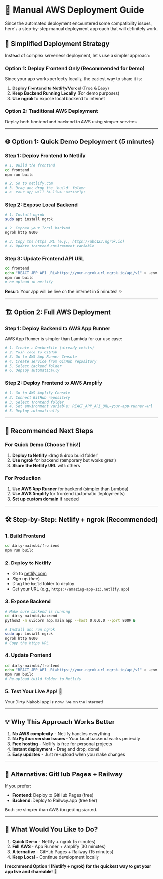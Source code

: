# 🚀 Manual AWS Deployment Guide

Since the automated deployment encountered some compatibility issues, here's a step-by-step manual deployment approach that will definitely work.

## 🎯 **Simplified Deployment Strategy**

Instead of complex serverless deployment, let's use a simpler approach:

### **Option 1: Deploy Frontend Only (Recommended for Demo)**

Since your app works perfectly locally, the easiest way to share it is:

1. **Deploy Frontend to Netlify/Vercel** (Free & Easy)
2. **Keep Backend Running Locally** (For demo purposes)
3. **Use ngrok** to expose local backend to internet

### **Option 2: Traditional AWS Deployment**

Deploy both frontend and backend to AWS using simpler services.

---

## 🌐 **Option 1: Quick Demo Deployment (5 minutes)**

### **Step 1: Deploy Frontend to Netlify**

```bash
# 1. Build the frontend
cd frontend
npm run build

# 2. Go to netlify.com
# 3. Drag and drop the 'build' folder
# 4. Your app will be live instantly!
```

### **Step 2: Expose Local Backend**

```bash
# 1. Install ngrok
sudo apt install ngrok

# 2. Expose your local backend
ngrok http 8000

# 3. Copy the https URL (e.g., https://abc123.ngrok.io)
# 4. Update frontend environment variable
```

### **Step 3: Update Frontend API URL**

```bash
cd frontend
echo "REACT_APP_API_URL=https://your-ngrok-url.ngrok.io/api/v1" > .env.production
npm run build
# Re-upload to Netlify
```

**Result**: Your app will be live on the internet in 5 minutes! ✨

---

## 🏗️ **Option 2: Full AWS Deployment**

### **Step 1: Deploy Backend to AWS App Runner**

AWS App Runner is simpler than Lambda for our use case:

```bash
# 1. Create a Dockerfile (already exists)
# 2. Push code to GitHub
# 3. Go to AWS App Runner Console
# 4. Create service from GitHub repository
# 5. Select backend folder
# 6. Deploy automatically
```

### **Step 2: Deploy Frontend to AWS Amplify**

```bash
# 1. Go to AWS Amplify Console
# 2. Connect GitHub repository
# 3. Select frontend folder
# 4. Set environment variable: REACT_APP_API_URL=your-app-runner-url
# 5. Deploy automatically
```

---

## 🎯 **Recommended Next Steps**

### **For Quick Demo (Choose This!)**

1. **Deploy to Netlify** (drag & drop build folder)
2. **Use ngrok** for backend (temporary but works great)
3. **Share the Netlify URL** with others

### **For Production**

1. **Use AWS App Runner** for backend (simpler than Lambda)
2. **Use AWS Amplify** for frontend (automatic deployments)
3. **Set up custom domain** if needed

---

## 🛠️ **Step-by-Step: Netlify + ngrok (Recommended)**

### **1. Build Frontend**
```bash
cd dirty-nairobi/frontend
npm run build
```

### **2. Deploy to Netlify**
- Go to [netlify.com](https://netlify.com)
- Sign up (free)
- Drag the `build` folder to deploy
- Get your URL (e.g., `https://amazing-app-123.netlify.app`)

### **3. Expose Backend**
```bash
# Make sure backend is running
cd dirty-nairobi/backend
python3 -m uvicorn app.main:app --host 0.0.0.0 --port 8000 &

# Install and run ngrok
sudo apt install ngrok
ngrok http 8000
# Copy the https URL
```

### **4. Update Frontend**
```bash
cd dirty-nairobi/frontend
echo "REACT_APP_API_URL=https://your-ngrok-url.ngrok.io/api/v1" > .env.production
npm run build
# Re-upload build folder to Netlify
```

### **5. Test Your Live App! 🎉**

Your Dirty Nairobi app is now live on the internet!

---

## 💡 **Why This Approach Works Better**

1. **No AWS complexity** - Netlify handles everything
2. **No Python version issues** - Your local backend works perfectly
3. **Free hosting** - Netlify is free for personal projects
4. **Instant deployment** - Drag and drop, done!
5. **Easy updates** - Just re-upload when you make changes

---

## 🔄 **Alternative: GitHub Pages + Railway**

If you prefer:
- **Frontend**: Deploy to GitHub Pages (free)
- **Backend**: Deploy to Railway.app (free tier)

Both are simpler than AWS for getting started.

---

## 🎯 **What Would You Like to Do?**

1. **Quick Demo** - Netlify + ngrok (5 minutes)
2. **Full AWS** - App Runner + Amplify (30 minutes)
3. **Alternative** - GitHub Pages + Railway (15 minutes)
4. **Keep Local** - Continue development locally

**I recommend Option 1 (Netlify + ngrok) for the quickest way to get your app live and shareable!** 🚀